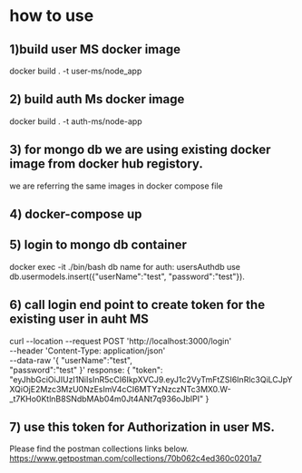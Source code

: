# how to use


## 1)build user MS docker image

docker build . -t user-ms/node_app


## 2) build auth Ms docker image 

docker build . -t auth-ms/node-app


## 3) for mongo db we are using existing docker image from docker hub registory.
we are referring the same images in docker compose file 

## 4) docker-compose up


## 5) login to mongo db container 

docker exec -it <container-name> ./bin/bash
db name for auth: usersAuthdb
use <db-name>
db.usermodels.insert({"userName":"test", "password":"test"}).

## 6) call login end point to create token for the existing user in auht MS
curl --location --request POST 'http://localhost:3000/login' \
--header 'Content-Type: application/json' \
--data-raw '{
    "userName":"test",    
    "password":"test"
}'
response: 
{
    "token": "eyJhbGciOiJIUzI1NiIsInR5cCI6IkpXVCJ9.eyJ1c2VyTmFtZSI6InRlc3QiLCJpYXQiOjE2Mzc3MzU0NzEsImV4cCI6MTYzNzczNTc3MX0.W-_t7KHo0KtlnB8SNdbMAb04m0Jt4ANt7q936oJblPI"
}

## 7) use this token for Authorization in user MS. 

Please find the postman collections links below.
https://www.getpostman.com/collections/70b062c4ed360c0201a7




